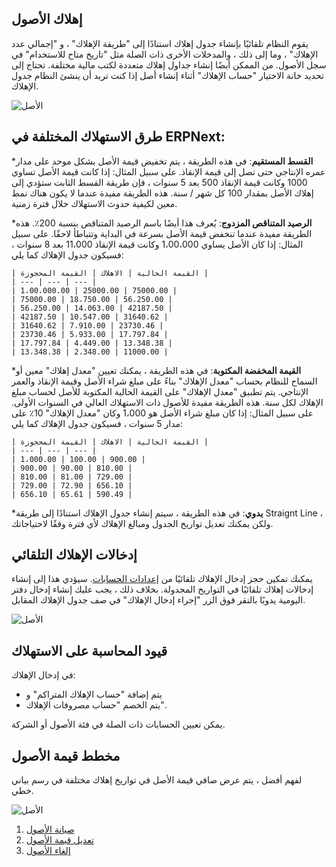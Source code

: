## إهلاك الأصول

يقوم النظام تلقائيًا بإنشاء جدول إهلاك استنادًا إلى "طريقة الإهلاك" ، و "إجمالي عدد الإهلاك" ، وما إلى ذلك ، والمدخلات الأخرى ذات الصلة مثل "تاريخ متاح للاستخدام" في سجل الأصول. من الممكن أيضًا إنشاء جداول إهلاك متعددة لكتب مالية مختلفة. تحتاج إلى تحديد خانة الاختيار "حساب الإهلاك" أثناء إنشاء أصل إذا كنت تريد أن ينشئ النظام جدول الإهلاك.

![الأصل](https://docs.erpnext.com/files/depreciation-schedule.png)

## طرق الاستهلاك المختلفة في ERPNext:

***القسط المستقيم**: في هذه الطريقة ، يتم تخفيض قيمة الأصل بشكل موحد على مدار عمره الإنتاجي حتى تصل إلى قيمة الإنقاذ. على سبيل المثال: إذا كانت قيمة الأصل تساوي 1000 وكانت قيمة الإنقاذ 500 بعد 5 سنوات ، فإن طريقة القسط الثابت ستؤدي إلى إهلاك الأصل بمقدار 100 كل شهر / سنة. هذه الطريقة مفيدة عندما لا يكون هناك نمط معين لكيفية حدوث الاستهلاك خلال فترة زمنية.
    
***الرصيد المتناقص المزدوج**: يُعرف هذا أيضًا باسم الرصيد المتناقص بنسبة 200٪. هذه الطريقة مفيدة عندما تنخفض قيمة الأصل بسرعة في البداية وتتباطأ لاحقًا. على سبيل المثال: إذا كان الأصل يساوي 1،00،000 وكانت قيمة الإنقاذ 11،000 بعد 8 سنوات ، فسيكون جدول الإهلاك كما يلي:
    
    | القيمة الحالية | الاهلاك | القيمة المحجوزة |
    | --- | --- | --- |
    | 1،00،000.00 | 25000.00 | 75000.00 |
    | 75000.00 | 18،750.00 | 56،250.00 |
    | 56،250.00 | 14،063.00 | 42187.50 |
    | 42187.50 | 10،547.00 | 31640.62 |
    | 31640.62 | 7،910.00 | 23730.46 |
    | 23730.46 | 5،933.00 | 17،797.84 |
    | 17،797.84 | 4،449.00 | 13،348.38 |
    | 13،348.38 | 2،348.00 | 11000.00 |
    
***القيمة المخفضة المكتوبة**: في هذه الطريقة ، يمكنك تعيين "معدل إهلاك" معين أو السماح للنظام بحساب "معدل الإهلاك" بناءً على مبلغ شراء الأصل وقيمة الإنقاذ والعمر الإنتاجي. يتم تطبيق "معدل الإهلاك" على القيمة الحالية المكتوبة للأصل لحساب مبلغ الإهلاك لكل سنة. هذه الطريقة مفيدة للأصول ذات الاستهلاك العالي في السنوات الأولى. على سبيل المثال: إذا كان مبلغ شراء الأصل هو 1،000 وكان "معدل الإهلاك" 10٪ على مدار 5 سنوات ، فسيكون جدول الإهلاك كما يلي:
    
    | القيمة الحالية | الاهلاك | القيمة المحجوزة |
    | --- | --- | --- |
    | 1،000.00 | 100.00 | 900.00 |
    | 900.00 | 90.00 | 810.00 |
    | 810.00 | 81.00 | 729.00 |
    | 729.00 | 72.90 | 656.10 |
    | 656.10 | 65.61 | 590.49 |
    
***يدوي**: في هذه الطريقة ، سيتم إنشاء جدول الإهلاك استنادًا إلى طريقة Straignt Line ، ولكن يمكنك تعديل تواريخ الجدول ومبالغ الإهلاك لأي فترة وفقًا لاحتياجاتك.
    

## إدخالات الإهلاك التلقائي

يمكنك تمكين حجز إدخال الإهلاك تلقائيًا من [إعدادات الحسابات](https://docs.erpnext.com/docs/v13/user/manual/en/accounts/accounts-settings). سيؤدي هذا إلى إنشاء إدخالات إهلاك تلقائيًا في التواريخ المجدولة. بخلاف ذلك ، يجب عليك إنشاء إدخال دفتر اليومية يدويًا بالنقر فوق الزر "إجراء إدخال الإهلاك" في صف جدول الإهلاك المقابل.

![الأصل](https://docs.erpnext.com/files/depreciation-entry.png)

## قيود المحاسبة على الاستهلاك

في إدخال الإهلاك:

* يتم إضافة "حساب الإهلاك المتراكم" و
* يتم الخصم "حساب مصروفات الإهلاك".

يمكن تعيين الحسابات ذات الصلة في فئة الأصول أو الشركة.

## مخطط قيمة الأصول

لفهم أفضل ، يتم عرض صافي قيمة الأصل في تواريخ إهلاك مختلفة في رسم بياني خطي.

![الأصل](https://docs.erpnext.com/files/asset-submit.png)

1. [صيانة الأصول](https://docs.erpnext.com/docs/v13/user/manual/en/asset/asset-maintenance)
2. [تعديل قيمة الأصول](https://docs.erpnext.com/docs/v13/user/manual/en/asset/asset-value-adjustment)
3. [إلغاء الأصول](https://docs.erpnext.com/docs/v13/user/manual/en/asset/scrapping-an-asset)
